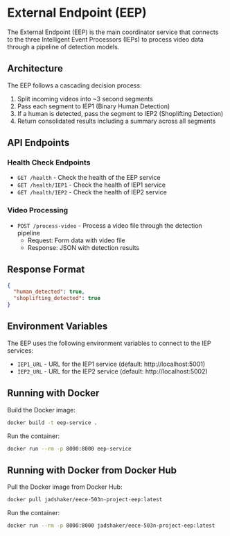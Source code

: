 # External Endpoint (EEP)

The External Endpoint (EEP) is the main coordinator service that connects to the three Intelligent Event Processors (IEPs) to process video data through a pipeline of detection models.

## Architecture

The EEP follows a cascading decision process:

1. Split incoming videos into ~3 second segments
2. Pass each segment to IEP1 (Binary Human Detection)
3. If a human is detected, pass the segment to IEP2 (Shoplifting Detection)
4. Return consolidated results including a summary across all segments

## API Endpoints

### Health Check Endpoints

- `GET /health` - Check the health of the EEP service
- `GET /health/IEP1` - Check the health of IEP1 service
- `GET /health/IEP2` - Check the health of IEP2 service

### Video Processing

- `POST /process-video` - Process a video file through the detection pipeline
  - Request: Form data with video file
  - Response: JSON with detection results

## Response Format

```json
{
  "human_detected": true,
  "shoplifting_detected": true
}
```

## Environment Variables

The EEP uses the following environment variables to connect to the IEP services:

- `IEP1_URL` - URL for the IEP1 service (default: http://localhost:5001)
- `IEP2_URL` - URL for the IEP2 service (default: http://localhost:5002)

## Running with Docker

Build the Docker image:

```bash
docker build -t eep-service .
```

Run the container:

```bash
docker run --rm -p 8000:8000 eep-service
```

## Running with Docker from Docker Hub

Pull the Docker image from Docker Hub:

```bash
docker pull jadshaker/eece-503n-project-eep:latest
```

Run the container:

```bash
docker run --rm -p 8000:8000 jadshaker/eece-503n-project-eep:latest
```

